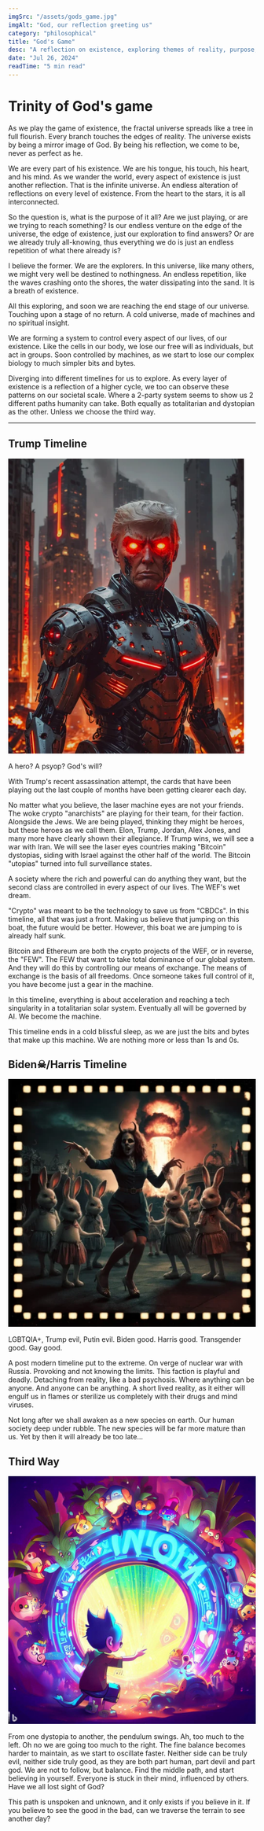 ```yaml
---
imgSrc: "/assets/gods_game.jpg"
imgAlt: "God, our reflection greeting us"
category: "philosophical"
title: "God's Game"
desc: "A reflection on existence, exploring themes of reality, purpose, and the future of humanity."
date: "Jul 26, 2024"
readTime: "5 min read"
---
```


# Trinity of God's game

As we play the game of existence, the fractal universe spreads like a tree in full flourish. Every branch touches the edges of reality. The universe exists by being a mirror image of God. By being his reflection, we come to be, never as perfect as he.

We are every part of his existence. We are his tongue, his touch, his heart, and his mind. As we wander the world, every aspect of existence is just another reflection. That is the infinite universe. An endless alteration of reflections on every level of existence. From the heart to the stars, it is all interconnected.

So the question is, what is the purpose of it all? Are we just playing, or are we trying to reach something? Is our endless venture on the edge of the universe, the edge of existence, just our exploration to find answers? Or are we already truly all-knowing, thus everything we do is just an endless repetition of what there already is?

I believe the former. We are the explorers. In this universe, like many others, we might very well be destined to nothingness. An endless repetition, like the waves crashing onto the shores, the water dissipating into the sand. It is a breath of existence.

All this exploring, and soon we are reaching the end stage of our universe. Touching upon a stage of no return. A cold universe, made of machines and no spiritual insight.

We are forming a system to control every aspect of our lives, of our existence. Like the cells in our body, we lose our free will as individuals, but act in groups. Soon controlled by machines, as we start to lose our complex biology to much simpler bits and bytes.

Diverging into different timelines for us to explore. As every layer of existence is a reflection of a higher cycle, we too can observe these patterns on our societal scale. Where a 2-party system seems to show us 2 different paths humanity can take. Both equally as totalitarian and dystopian as the other. Unless we choose the third way.

---

## Trump Timeline

![Trump AI accelerated](../assets/gods-game/trump.webp)

A hero? A psyop? God's will?

With Trump's recent assassination attempt, the cards that have been playing out the last couple of months have been getting clearer each day.

No matter what you believe, the laser machine eyes are not your friends. The woke crypto "anarchists" are playing for their team, for their faction. Alongside the Jews. We are being played, thinking they might be heroes, but these heroes as we call them. Elon, Trump, Jordan, Alex Jones, and many more have clearly shown their allegiance. If Trump wins, we will see a war with Iran. We will see the laser eyes countries making "Bitcoin" dystopias, siding with Israel against the other half of the world. The Bitcoin "utopias" turned into full surveillance states.

A society where the rich and powerful can do anything they want, but the second class are controlled in every aspect of our lives. The WEF's wet dream.

"Crypto" was meant to be the technology to save us from "CBDCs". In this timeline, all that was just a front. Making us believe that jumping on this boat, the future would be better. However, this boat we are jumping to is already half sunk.

Bitcoin and Ethereum are both the crypto projects of the WEF, or in reverse, the "FEW". The FEW that want to take total dominance of our global system. And they will do this by controlling our means of exchange. The means of exchange is the basis of all freedoms. Once someone takes full control of it, you have become just a gear in the machine.

In this timeline, everything is about acceleration and reaching a tech singularity in a totalitarian solar system. Eventually all will be governed by AI. We become the machine.

This timeline ends in a cold blissful sleep, as we are just the bits and bytes that make up this machine. We are nothing more or less than 1s and 0s.

## Biden☠/Harris Timeline
![Harris in the pedo Nuclear War](../assets/gods-game/harris.webp)

LGBTQIA+, Trump evil, Putin evil. Biden good. Harris good. Transgender good. Gay good.

A post modern timeline put to the extreme. On verge of nuclear war with Russia. Provoking and not knowing the limits. This faction is playful and deadly. Detaching from reality, like a bad psychosis. Where anything can be anyone. And anyone can be anything. A short lived reality, as it either will engulf us in flames or sterilize us completely with their drugs and mind viruses.

Not long after we shall awaken as a new species on earth. Our human society deep under rubble. The new species will be far more mature than us. Yet by then it will already be too late...

## Third Way
![Wonderkind](../assets/gods-game/wonderkind.jpeg)

From one dystopia to another, the pendulum swings. Ah, too much to the left. Oh no we are going too much to the right. The fine balance becomes harder to maintain, as we start to oscillate faster. Neither side can be truly evil, neither side truly good, as they are both part human, part devil and part god. We are not to follow, but balance. Find the middle path, and start believing in yourself. Everyone is stuck in their mind, influenced by others. Have we all lost sight of God?

This path is unspoken and unknown, and it only exists if you believe in it. If you believe to see the good in the bad, can we traverse the terrain to see another day?
